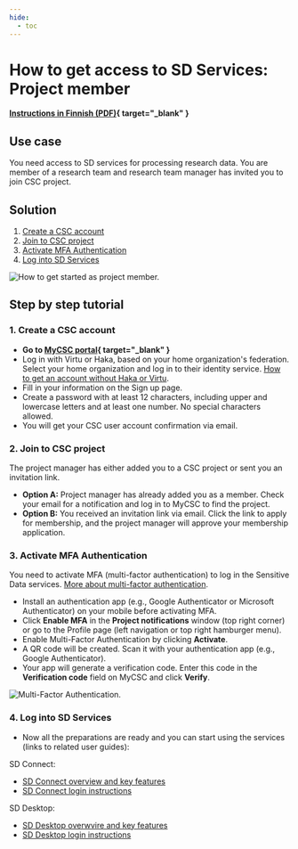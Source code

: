 ```yaml
---
hide:
  - toc
---
```



# How to get access to SD Services: Project member

**[Instructions in Finnish (PDF)](https://a3s.fi/docs-files/sensitive-data/SD_palvelut_aloita.pdf){ target="_blank" }**

## Use case

You need access to SD services for processing research data. You are member of a research team and research team manager has invited you to join CSC project.

## Solution

1. [Create a CSC account](#1-create-a-csc-account)
2. [Join to CSC project](#2-join-to-csc-project)
3. [Activate MFA Authentication](#3-activate-mfa-authentication)
5. [Log into SD Services](#4-log-into-sd-services)

![How to get started as project member.](https://a3s.fi/docs-files/sensitive-data/MyCSC/HowToGetStarted_SD_Project_Member.png)

## Step by step tutorial

### 1. Create a CSC account

- **Go to [MyCSC portal](https://my.csc.fi){ target="_blank" }**
- Log in with Virtu or Haka, based on your home organization's federation. Select your home organization and log in to their identity service. [How to get an account without Haka or Virtu](../../accounts/how-to-create-new-user-account.md#getting-an-account-without-haka-or-virtu).
- Fill in your information on the Sign up page.
- Create a password with at least 12 characters, including upper and lowercase letters and at least one number. No special characters allowed.
- You will get your CSC user account confirmation via email.

### 2. Join to CSC project

The project manager has either added you to a CSC project or sent you an invitation link.

* **Option A:** Project manager has already added you as a member. Check your email for a notification and log in to MyCSC to find the project.
* **Option B:** You received an invitation link via email. Click the link to apply for membership, and the project manager will approve your membership application.

### 3. Activate MFA Authentication

You need to activate MFA (multi-factor authentication) to log in the Sensitive Data services. [More about multi-factor authentication](../../accounts/mfa.md).

- Install an authentication app (e.g., Google Authenticator or Microsoft Authenticator) on your mobile before activating MFA.
- Click **Enable MFA** in the **Project notifications** window (top right corner) or go to the Profile page (left navigation or top right hamburger menu).
- Enable Multi-Factor Authentication by clicking **Activate**.
- A QR code will be created. Scan it with your authentication app (e.g., Google Authenticator).
- Your app will generate a verification code. Enter this code in the **Verification code** field on MyCSC and click **Verify**.

![Multi-Factor Authentication.](https://a3s.fi/docs-files/sensitive-data/MyCSC/MyCSC_MFA.png)

### 4. Log into SD Services

- Now all the preparations are ready and you can start using the services (links to related user guides):

SD Connect:

- [SD Connect overview and key features](./sd_connect.md)
- [SD Connect login instructions](./sd-connect-login.md)
  
SD Desktop:

- [SD Desktop overwvire and key features](./sd_desktop.md)
- [SD Desktop login instructions](sd-desktop-login.md)
